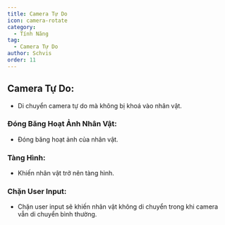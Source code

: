 ```yaml
---
title: Camera Tự Do
icon: camera-rotate
category:
  - Tính Năng
tag:
  - Camera Tự Do
author: Schvis
order: 11
---
```


## Camera Tự Do:
- Di chuyển camera tự do mà không bị khoá vào nhân vật.
### Đóng Băng Hoạt Ảnh Nhân Vật:
- Đóng băng hoạt ảnh của nhân vật.
### Tàng Hình:
- Khiến nhân vật trở nên tàng hình.
### Chặn User Input:
- Chặn user input sẽ khiến nhân vật không di chuyển trong khi camera vẫn di chuyển bình thường.

